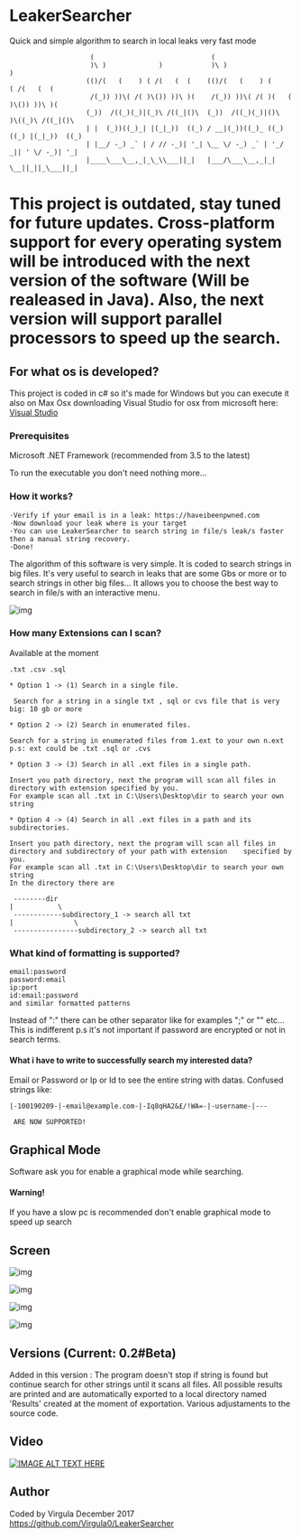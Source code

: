 # LeakerSearcher
Quick and simple algorithm to search in local leaks very fast mode
```
                    (                             (                                    
                    )\ )             )            )\ )                     )           
                   (()/(   (    ) ( /(   (  (    (()/(   (    ) (       ( /(   (  (    
                    /(_)) ))\( /( )\()) ))\ )(    /(_)) ))\( /( )(   (  )\()) ))\ )(   
                   (_))  /((_)(_)|(_)\ /((_|()\  (_))  /((_)(_)|()\  )\((_)\ /((_|()\  
                   | |  (_))((_)_| |(_|_))  ((_) / __|(_))((_)_ ((_)((_) |(_|_))  ((_) 
                   | |__/ -_) _` | / // -_)| '_| \__ \/ -_) _` | '_/ _|| ' \/ -_)| '_| 
                   |____\___\__,_|_\_\\___||_|   |___/\___\__,_|_| \__||_||_\___||_|   
 ```
 
# This project is outdated, stay tuned for future updates. Cross-platform support for every operating system will be introduced with the next version of the software (Will be realeased in Java). Also, the next version will support parallel processors to speed up the search.

## For what os is developed?
This project is coded in c# so it's made for Windows but you can execute it also on Max Osx downloading Visual Studio for osx from microsoft here:  [Visual Studio](https://www.visualstudio.com/it/vs/visual-studio-mac/)

  ### Prerequisites
  Microsoft .NET Framework (recommended from 3.5 to the latest)

  To run the executable you don't need nothing more...

  ### How it works?
  ```
  ·Verify if your email is in a leak: https://haveibeenpwned.com 
  ·Now download your leak where is your target 
  ·You can use LeakerSearcher to search string in file/s leak/s faster then a manual string recovery. 
  ·Done! 
  ```
  The algorithm of this software is very simple. It is coded to search strings in big files. It's very useful to search in leaks that are some Gbs or more or to search strings in other big files...
  It allows you to choose the best way to search in file/s with an interactive menu.

  ![img](https://i.imgur.com/Au1hLVo.png)

  ### How many Extensions can I scan?

   Available at the moment 
   ```
   .txt .csv .sql
   ```
   
   
    * Option 1 -> (1) Search in a single file. 

     Search for a string in a single txt , sql or cvs file that is very big: 10 gb or more

    * Option 2 -> (2) Search in enumerated files.

    Search for a string in enumerated files from 1.ext to your own n.ext 
    p.s: ext could be .txt .sql or .cvs

    * Option 3 -> (3) Search in all .ext files in a single path.

    Insert you path directory, next the program will scan all files in directory with extension specified by you.
    For example scan all .txt in C:\Users\Desktop\dir to search your own string

    * Option 4 -> (4) Search in all .ext files in a path and its subdirectories.

    Insert you path directory, next the program will scan all files in directory and subdirectory of your path with extension    specified by you.
    For example scan all .txt in C:\Users\Desktop\dir to search your own string
    In the directory there are
     
     --------dir
    |           \
     ------------subdirectory_1 -> search all txt
    |               \
     ----------------subdirectory_2 -> search all txt
     
 
 ### What kind of formatting is supported?
  ```
  email:password
  password:email
  ip:port
  id:email:password
  and similar formatted patterns
  ```
  Instead of ":" there can be other separator like for examples ";" or "\" etc... This is indifferent
  p.s it's not important if password are encrypted or not in search terms.
  
   #### What i have to write to successfully search my interested data?
   Email or Password or Ip or Id to see the entire string with datas.
   Confused strings like: 
   ```
   |-100190209-|-email@example.com-|-Iq8qHA2&£/!WA=-|-username-|--- 
   ```
     ARE NOW SUPPORTED!
 
 ## Graphical Mode
 
 Software ask you for enable a graphical mode while searching.
 
 #### Warning!
 
 If you have a slow pc is recommended don't enable graphical mode to speed up search 
 
 ## Screen
 
 ![img](https://i.imgur.com/9OBUByF.png)
 
 ![img](https://i.imgur.com/Zx5yh17.png)
 
 ![img](https://i.imgur.com/y3OM0F1.png)
 
 ![img](https://i.imgur.com/uKZkbtD.png)
 
 ## Versions (Current: 0.2#Beta)
Added in this version :
The program doesn't stop if string is found but continue search for other strings until it scans all files.
All possible results are printed and are automatically exported to a local directory named 'Results' created at the moment of exportation.
Various adjustaments to the source code.
 
 ## Video
 [![IMAGE ALT TEXT HERE](https://i.imgur.com/ZF6qEy1.jpg)](https://www.youtube.com/watch?v=OXG3YNKDXKE)
 ## Author
 
 Coded by Virgula December 2017 
 https://github.com/Virgula0/LeakerSearcher
 
